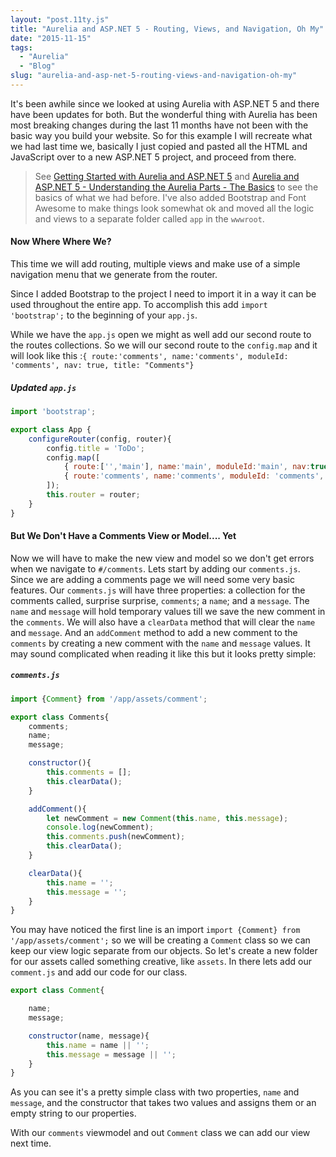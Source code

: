```yaml
---
layout: "post.11ty.js"
title: "Aurelia and ASP.NET 5 - Routing, Views, and Navigation, Oh My"
date: "2015-11-15"
tags: 
  - "Aurelia"
  - "Blog"
slug: "aurelia-and-asp-net-5-routing-views-and-navigation-oh-my"
---
```


It's been awhile since we looked at using Aurelia with ASP.NET 5 and there have been updates for both. But the wonderful thing with Aurelia has been most breaking changes during the last 11 months have not been with the basic way you build your website. So for this example I will recreate what we had last time we, basically I just copied and pasted all the HTML and JavaScript over to a new ASP.NET 5 project, and proceed from there.

> See [Getting Started with Aurelia and ASP.NET 5](/2015/07/24/getting-started-with-aurelia-and-asp-net-5/) and [Aurelia and ASP.NET 5 - Understanding the Aurelia Parts - The Basics](/2015/07/27/aurelia-and-asp-net-5-understanding-the-aurelia-parts-the-basics/) to see the basics of what we had before. I've also added Bootstrap and Font Awesome to make things look somewhat ok and moved all the logic and views to a separate folder called `app` in the `wwwroot`.

#### Now Where Where We?

This time we will add routing, multiple views and make use of a simple navigation menu that we generate from the router.

Since I added Bootstrap to the project I need to import it in a way it can be used throughout the entire app. To accomplish this add `import 'bootstrap';` to the beginning of your `app.js`.

While we have the `app.js` open we might as well add our second route to the routes collections. So we will our second route to the `config.map` and it will look like this :`{ route:'comments', name:'comments', moduleId: 'comments', nav: true, title: "Comments"}`

##### Updated `app.js`

```javascript
import 'bootstrap';

export class App {  
    configureRouter(config, router){
        config.title = 'ToDo';
        config.map([
            { route:['','main'], name:'main', moduleId:'main', nav:true, title:'Main'},
            { route:'comments', name:'comments', moduleId: 'comments', nav: true, title: "Comments"}
        ]);
        this.router = router;
    }
}
```

#### But We Don't Have a Comments View or Model.... Yet

Now we will have to make the new view and model so we don't get errors when we navigate to `#/comments`. Lets start by adding our `comments.js`. Since we are adding a comments page we will need some very basic features. Our `comments.js` will have three properties: a collection for the comments called, surprise surprise, `comments`; a `name`; and a `message`. The `name` and `message` will hold temporary values till we save the new comment in the `comments`. We will also have a `clearData` method that will clear the `name` and `message`. And an `addComment` method to add a new comment to the `comments` by creating a new comment with the `name` and `message` values. It may sound complicated when reading it like this but it looks pretty simple:

##### `comments.js`

```javascript
import {Comment} from '/app/assets/comment';

export class Comments{  
    comments;
    name;
    message;

    constructor(){
        this.comments = [];
        this.clearData();
    }

    addComment(){
        let newComment = new Comment(this.name, this.message);
        console.log(newComment);
        this.comments.push(newComment);
        this.clearData();
    }

    clearData(){        
        this.name = '';
        this.message = '';
    }
}
```

You may have noticed the first line is an import `import {Comment} from '/app/assets/comment';` so we will be creating a `Comment` class so we can keep our view logic separate from our objects. So let's create a new folder for our assets called something creative, like `assets`. In there lets add our `comment.js` and add our code for our class.

```javascript
export class Comment{

    name;
    message;

    constructor(name, message){
        this.name = name || '';
        this.message = message || '';
    }    
}
```

As you can see it's a pretty simple class with two properties, `name` and `message`, and the constructor that takes two values and assigns them or an empty string to our properties.

With our `comments` viewmodel and out `Comment` class we can add our view next time.
